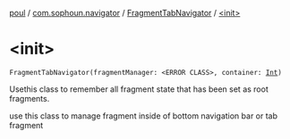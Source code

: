 [poul](../../index.md) / [com.sophoun.navigator](../index.md) / [FragmentTabNavigator](index.md) / [&lt;init&gt;](./-init-.md)

# &lt;init&gt;

`FragmentTabNavigator(fragmentManager: <ERROR CLASS>, container: `[`Int`](https://kotlinlang.org/api/latest/jvm/stdlib/kotlin/-int/index.html)`)`

Use​this class to remember all fragment state
that has been set as root fragments.

use this class to manage fragment inside of
bottom navigation bar or tab fragment

